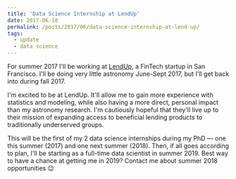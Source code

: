 ```yaml
---
title: 'Data Science Internship at LendUp'
date: 2017-06-10
permalink: /posts/2017/06/data-science-internship-at-lend-up/
tags:
  - update
  - data science
---
```




For summer 2017 I'll be working at [LendUp](https://www.lendup.com/about), a FinTech startup in San Francisco. I'll be doing very little astronomy June-Sept 2017, but I'll get back into during fall 2017.

I'm excited to be at LendUp. It'll allow me to gain more experience with statistics and modeling, while also having a more direct, personal impact than my astronomy research. I'm cautiously hopeful that they'll live up to their mission of expanding access to beneficial lending products to traditionally underserved groups.

This will be the first of my 2 data science internships during my PhD — one this summer (2017) and one next summer (2018). Then, if all goes according to plan, I'll be starting as a full-time data scientist in summer 2019. Best way to have a chance at getting me in 2019? Contact me about summer 2018 opportunities 😉
